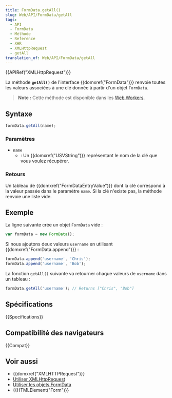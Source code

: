 ```yaml
---
title: FormData.getAll()
slug: Web/API/FormData/getAll
tags:
  - API
  - FormData
  - Méthode
  - Reference
  - XHR
  - XMLHttpRequest
  - getAll
translation_of: Web/API/FormData/getAll
---
```


{{APIRef("XMLHttpRequest")}}

La méthode **`getAll()`** de l'interface {{domxref("FormData")}} renvoie toutes les valeurs associées à une clé donnée à partir d'un objet `FormData`.

> **Note :** Cette méthode est disponible dans les [Web Workers](/fr/docs/Web/API/Web_Workers_API).

## Syntaxe

```js
formData.getAll(name);
```

### Paramètres

- `name`
  - : Un {{domxref("USVString")}} représentant le nom de la clé que vous voulez récupérer.

### Retours

Un tableau de {{domxref("FormDataEntryValue")}} dont la clé correspond à la valeur passée dans le paramètre `name`. Si la clé n'existe pas, la méthode renvoie une liste vide.

## Exemple

La ligne suivante crée un objet `FormData` vide :

```js
var formData = new FormData();
```

Si nous ajoutons deux valeurs `username` en utilisant {{domxref("FormData.append")}} :

```js
formData.append('username', 'Chris');
formData.append('username', 'Bob');
```

La fonction `getAll()` suivante va retourner chaque valeurs de `username` dans un tableau :

```js
formData.getAll('username'); // Returns ["Chris", "Bob"]
```

## Spécifications

{{Specifications}}

## Compatibilité des navigateurs

{{Compat}}

## Voir aussi

- {{domxref("XMLHTTPRequest")}}
- [Utiliser XMLHttpRequest](/fr/docs/DOM/XMLHttpRequest/Using_XMLHttpRequest)
- [Utiliser les objets FormData](/fr/docs/Web/API/FormData/Utilisation_objets_FormData)
- {{HTMLElement("Form")}}
